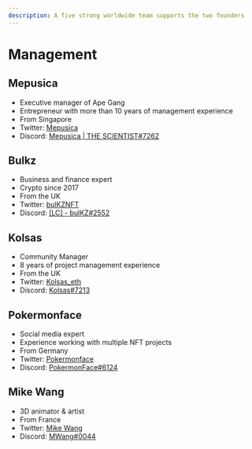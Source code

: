 ```yaml
---
description: A five strong worldwide team supports the two founders
---
```


# Management

## Mepusica

* Executive manager of Ape Gang
* Entrepreneur with more than 10 years of management experience
* From Singapore
* Twitter: [Mepusica](https://twitter.com/mepusica)
* Discord: [Mepusica | THE SCIENTIST#7262](https://discord.com/users/Mepusica%20|%20THE%20SCIENTIST#7262)

## Bulkz

* Business and finance expert
* Crypto since 2017
* From the UK
* Twitter: [bulKZNFT](https://twitter.com/bulKZNFT)
* Discord: [\[LC\] - bulKZ#2552](https://discord.com/users/\[LC]%20-%20bulKZ#2552)

## Kolsas

* Community Manager
* 8 years of project management experience
* From the UK
* Twitter: [Kolsas\_eth](https://twitter.com/kolsas\_eth)
* Discord: [Kolsas#7213](https://discord.com/users/kolsas#7213)

## Pokermonface

* Social media expert
* Experience working with multiple NFT projects
* From Germany
* Twitter: [Pokermonface](https://twitter.com/pokermonfacenft)
* Discord: [PokermonFace#6124](https://discord.com/users/PokermonFace#6124)

## Mike Wang

* 3D animator & artist
* From France
* Twitter: [Mike Wang](https://twitter.com/MyVrtZ)
* Discord: [MWang#0044](https://discord.com/users/MWang#0044)
